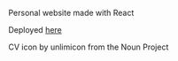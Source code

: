 Personal website made with React

Deployed [here](https://donegaan.github.io/info/)

CV icon by unlimicon from the Noun Project
